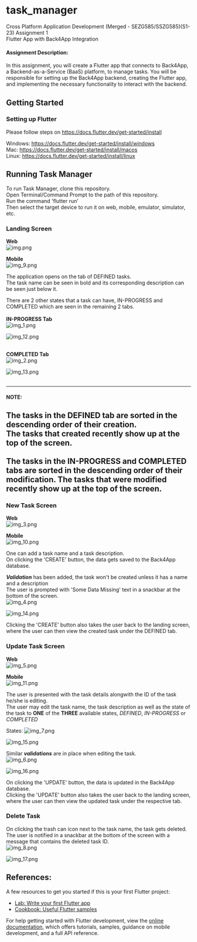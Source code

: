 # task_manager

Cross Platform Application Development (Merged - SEZG585/SSZG585)(S1-23)
Assignment 1 <br />
Flutter App with Back4App Integration

#### Assignment Description:
In this assignment, you will create a Flutter app that connects to Back4App, a Backend-as-a-Service (BaaS) platform, to manage tasks. You will be responsible for setting up the Back4App backend, creating the Flutter app, and implementing the necessary functionality to interact with the backend.

## Getting Started

### Setting up Flutter
Please follow steps on
https://docs.flutter.dev/get-started/install

Windows: https://docs.flutter.dev/get-started/install/windows <br />
Mac: https://docs.flutter.dev/get-started/install/macos <br />
Linux: https://docs.flutter.dev/get-started/install/linux <br />

## Running Task Manager
To run Task Manager, clone this repository.<br />
Open Terminal/Command Prompt to the path of this repository. <br />
Run the command 'flutter run' <br />
Then select the target device to run it on web, mobile, emulator, simulator, etc.

### Landing Screen
**Web** <br />
![img.png](img.png)

**Mobile** <br />
![img_9.png](img_9.png)

The application opens on the tab of DEFINED tasks. <br />
The task name can be seen in bold and its corresponding description can be seen just below it.

There are 2 other states that a task can have, IN-PROGRESS and COMPLETED which are seen in the remaining 2 tabs.
<br />
<br /> <strong> IN-PROGRESS Tab </strong> <br />
![img_1.png](img_1.png)

![img_12.png](img_12.png)

<br /> <strong> COMPLETED Tab </strong> <br />
![img_2.png](img_2.png)

![img_13.png](img_13.png)
<br />
<br />

----------
#### NOTE:

The tasks in the DEFINED tab are sorted in the descending order of their creation. <br />
The tasks that created recently show up at the top of the screen.
<br />
<br />
The tasks in the IN-PROGRESS and COMPLETED tabs are sorted in the descending order of their modification.
The tasks that were modified recently show up at the top of the screen.<br />
---------

### New Task Screen
**Web** <br />
![img_3.png](img_3.png)

**Mobile** <br />
![img_10.png](img_10.png)

One can add a task name and a task description. <br />
On clicking the 'CREATE' button, the data gets saved to the Back4App database. <br />

**_Validation_** has been added, the task won't be created unless it has a name and a description <br />
The user is prompted with 'Some Data Missing' text in a snackbar at the bottom of the screen. <br />
![img_4.png](img_4.png)

![img_14.png](img_14.png)

Clicking the 'CREATE' button also takes the user back to the landing screen, where the user can then view the created task under the DEFINED tab. <br />

### Update Task Screen
**Web** <br />
![img_5.png](img_5.png)

**Mobile** <br />
![img_11.png](img_11.png)

The user is presented with the task details alongwith the ID of the task he/she is editing. <br />
The user may edit the task name, the task description as well as the state of the task to **ONE** of the **THREE** available states, _DEFINED_, _IN-PROGRESS_ or _COMPLETED_ <br />

States:
![img_7.png](img_7.png)

![img_15.png](img_15.png)

Similar **_validations_** are in place when editing the task.<br />
![img_6.png](img_6.png)

![img_16.png](img_16.png)

On clicking the 'UPDATE' button, the data is updated in the Back4App database. <br />
Clicking the 'UPDATE' button also takes the user back to the landing screen, where the user can then view the updated task under the respective tab. <br />

### Delete Task
On clicking the trash can icon next to the task name, the task gets deleted.<br />
The user is notified in a snackbar at the bottom of the screen with a message that contains the deleted task ID. <br />
![img_8.png](img_8.png)

![img_17.png](img_17.png)

## References:
A few resources to get you started if this is your first Flutter project:

- [Lab: Write your first Flutter app](https://docs.flutter.dev/get-started/codelab)
- [Cookbook: Useful Flutter samples](https://docs.flutter.dev/cookbook)

For help getting started with Flutter development, view the
[online documentation](https://docs.flutter.dev/), which offers tutorials,
samples, guidance on mobile development, and a full API reference.
